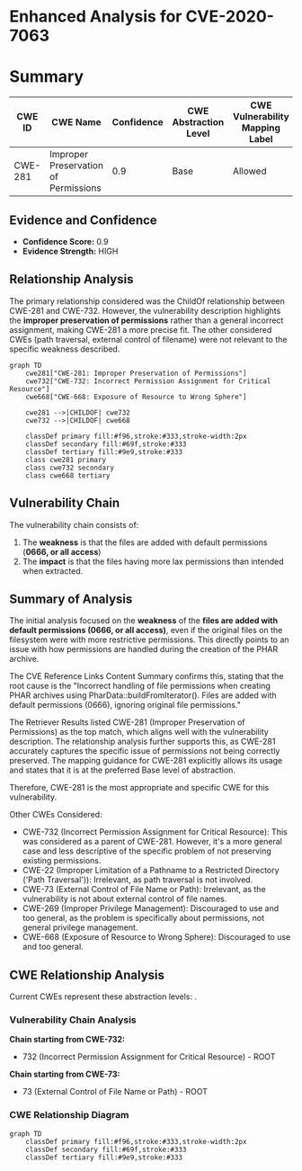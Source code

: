 # Enhanced Analysis for CVE-2020-7063

# Summary
| CWE ID | CWE Name | Confidence | CWE Abstraction Level | CWE Vulnerability Mapping Label | CWE-Vulnerability Mapping Notes |
|---|---|---|---|---|---|
| CWE-281 | Improper Preservation of Permissions | 0.9 | Base | Allowed | Primary CWE |

## Evidence and Confidence

*   **Confidence Score:** 0.9
*   **Evidence Strength:** HIGH

## Relationship Analysis
The primary relationship considered was the ChildOf relationship between CWE-281 and CWE-732. However, the vulnerability description highlights the **improper preservation of permissions** rather than a general incorrect assignment, making CWE-281 a more precise fit. The other considered CWEs (path traversal, external control of filename) were not relevant to the specific weakness described.

```mermaid
graph TD
    cwe281["CWE-281: Improper Preservation of Permissions"]
    cwe732["CWE-732: Incorrect Permission Assignment for Critical Resource"]
    cwe668["CWE-668: Exposure of Resource to Wrong Sphere"]

    cwe281 -->|CHILDOF| cwe732
    cwe732 -->|CHILDOF| cwe668

    classDef primary fill:#f96,stroke:#333,stroke-width:2px
    classDef secondary fill:#69f,stroke:#333
    classDef tertiary fill:#9e9,stroke:#333
    class cwe281 primary
    class cwe732 secondary
    class cwe668 tertiary
```

## Vulnerability Chain
The vulnerability chain consists of:
1.  The **weakness** is that the files are added with default permissions (**0666, or all access**)
2.  The **impact** is that the files having more lax permissions than intended when extracted.

## Summary of Analysis
The initial analysis focused on the **weakness** of the **files are added with default permissions (0666, or all access)**, even if the original files on the filesystem were with more restrictive permissions. This directly points to an issue with how permissions are handled during the creation of the PHAR archive.

The CVE Reference Links Content Summary confirms this, stating that the root cause is the "Incorrect handling of file permissions when creating PHAR archives using PharData::buildFromIterator(). Files are added with default permissions (0666), ignoring original file permissions."

The Retriever Results listed CWE-281 (Improper Preservation of Permissions) as the top match, which aligns well with the vulnerability description. The relationship analysis further supports this, as CWE-281 accurately captures the specific issue of permissions not being correctly preserved. The mapping guidance for CWE-281 explicitly allows its usage and states that it is at the preferred Base level of abstraction.

Therefore, CWE-281 is the most appropriate and specific CWE for this vulnerability.

Other CWEs Considered:

*   CWE-732 (Incorrect Permission Assignment for Critical Resource): This was considered as a parent of CWE-281. However, it's a more general case and less descriptive of the specific problem of not preserving existing permissions.
*   CWE-22 (Improper Limitation of a Pathname to a Restricted Directory ('Path Traversal')): Irrelevant, as path traversal is not involved.
*   CWE-73 (External Control of File Name or Path): Irrelevant, as the vulnerability is not about external control of file names.
*   CWE-269 (Improper Privilege Management): Discouraged to use and too general, as the problem is specifically about permissions, not general privilege management.
*   CWE-668 (Exposure of Resource to Wrong Sphere): Discouraged to use and too general.


## CWE Relationship Analysis

Current CWEs represent these abstraction levels: .


### Vulnerability Chain Analysis

**Chain starting from CWE-732:**
- 732 (Incorrect Permission Assignment for Critical Resource) - ROOT


**Chain starting from CWE-73:**
- 73 (External Control of File Name or Path) - ROOT



### CWE Relationship Diagram

```mermaid
graph TD
    classDef primary fill:#f96,stroke:#333,stroke-width:2px
    classDef secondary fill:#69f,stroke:#333
    classDef tertiary fill:#9e9,stroke:#333
```